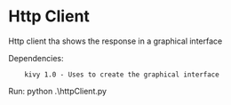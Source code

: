 # Http Client

Http client tha shows the response in a graphical interface

Dependencies:

        kivy 1.0 - Uses to create the graphical interface
        
Run:
        python .\httpClient.py
